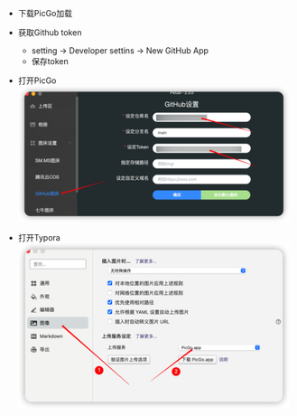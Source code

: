 - 下载PicGo加载
- 获取Github token
  - setting -> Developer settins -> New GitHub App 
  - 保存token
- 打开PicGo![image-20220320171606268](https://raw.githubusercontent.com/yaocunhao/picture/main/image-20220320171606268.png)

- 打开Typora![image-20220320171637746](https://raw.githubusercontent.com/yaocunhao/picture/main/image-20220320171637746.png)